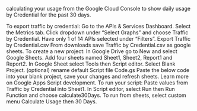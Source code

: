 calculating your usage from the Google Cloud Console to show daily usage by Credential for the past 30 days.

To export traffic by credential:
Go to the APIs & Services Dashboard.
Select the Metrics tab.
Click dropdown under “Select Graphs” and choose Traffic by Credential.
Have only 1 of 14 APIs selected under “Filters”.
Export Traffic by Credential.csv
From downloads save Traffic by Credential.csv as google sheets. 
To create a new project:
In Google Drive go to New and select Google Sheets.
Add four sheets named Sheet1, Sheet2, Report1 and Report2.
In Google Sheet select Tools then Script editor.
Select Blank Project.
(optional) rename default Script file Code.gs
Paste the below code into your blank project, save your changes and refresh sheets.  Learn more on Google Apps Script development.
To run your script:
Paste values from Traffic by Credential into Sheet1.
In Script editor, select Run then Run Function and choose calculate30Days.
To run from sheets, select custom menu Calculate Usage then 30 Days.
